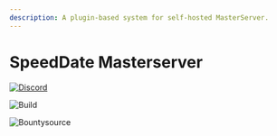 ```yaml
---
description: A plugin-based system for self-hosted MasterServer.
---
```


# SpeedDate Masterserver

[![Discord](https://img.shields.io/discord/413156098993029120.svg)](https://discord.gg/F9hJhcX)  

![Build](https://pb156875-fh-muenster.visualstudio.com/_apis/public/build/definitions/8dda9a5a-f998-4dd9-b63e-5f0e9bf7764c/5/badge)



![Bountysource](https://img.shields.io/badge/bountysource-donate-green.svg)

